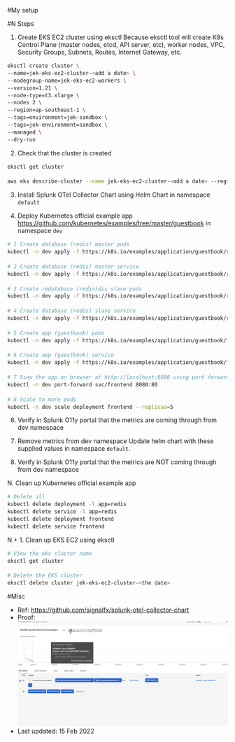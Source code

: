 #My setup


#N Steps
1. Create EKS EC2 cluster using eksctl
Because eksctl tool will create K8s Control Plane (master nodes, etcd, API server, etc), worker nodes, VPC, Security Groups, Subnets, Routes, Internet Gateway, etc.
```bash
eksctl create cluster \
--name=jek-eks-ec2-cluster-<add a date> \
--nodegroup-name=jek-eks-ec2-workers \
--version=1.21 \
--node-type=t3.xlarge \
--nodes 2 \
--region=ap-southeast-1 \
--tags=environment=jek-sandbox \
--tags=jek-environment=sandbox \
--managed \
--dry-run
```


2. Check that the cluster is created
```bash
eksctl get cluster

aws eks describe-cluster --name jek-eks-ec2-cluster-<add a date> --region ap-southeast-1
```

3. Install Splunk OTel Collector Chart using Helm Chart in namespace `default`


4. Deploy Kubernetes official example app https://github.com/kubernetes/examples/tree/master/guestbook in namespace `dev`
```bash
# 1 Create database (redis) master pods
kubectl -n dev apply -f https://k8s.io/examples/application/guestbook/redis-leader-deployment.yaml

# 2 Create database (redis) master service
kubectl -n dev apply -f https://k8s.io/examples/application/guestbook/redis-leader-service.yaml

# 3 Create redatabase (redis)dis slave pods
kubectl -n dev apply -f https://k8s.io/examples/application/guestbook/redis-follower-deployment.yaml

# 4 Create database (redis) slave service
kubectl -n dev apply -f https://k8s.io/examples/application/guestbook/redis-follower-service.yaml

# 5 Create app (guestbook) pods
kubectl -n dev apply -f https://k8s.io/examples/application/guestbook/frontend-deployment.yaml

# 6 Create app (guestbook) service
kubectl -n dev apply -f https://k8s.io/examples/application/guestbook/frontend-service.yaml

# 7 View the app on browser at http://localhost:8080 using port forwarding
kubectl -n dev port-forward svc/frontend 8080:80

# 8 Scale to more pods
kubectl -n dev scale deployment frontend --replicas=5
```

6. Verify in Splunk O11y portal that the metrics are coming through from dev namespace

7. Remove metrics from dev namespace
Update helm chart with these supplied values in namespace `default`.

8. Verify in Splunk O11y portal that the metrics are NOT coming through from dev namespace


N. Clean up Kubernetes official example app
```bash
# Delete all
kubectl delete deployment -l app=redis
kubectl delete service -l app=redis
kubectl delete deployment frontend
kubectl delete service frontend
```

N + 1. Clean up EKS EC2 using eksctl
```bash
# View the eks cluster name
eksctl get cluster

# Delete the EKS cluster
eksctl delete cluster jek-eks-ec2-cluster-<the date>
```

#Misc

- Ref: https://github.com/signalfx/splunk-otel-collector-chart
- Proof: ![proof](proof.png "working proof")
- Last updated: 15 Feb 2022